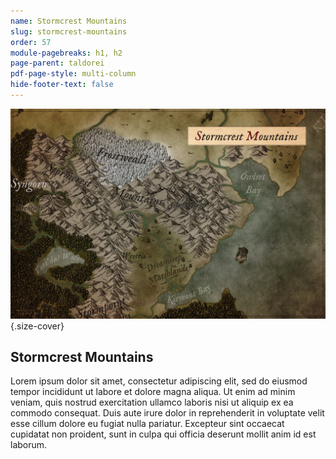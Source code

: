 ```yaml
---
name: Stormcrest Mountains
slug: stormcrest-mountains
order: 57
module-pagebreaks: h1, h2
page-parent: taldorei
pdf-page-style: multi-column
hide-footer-text: false
---
```

![Stormcrest Mountains](assets/img/MrFarland-Exandria_800-2_region-stormcrest_mountains.jpg){.size-cover}
## Stormcrest Mountains
Lorem ipsum dolor sit amet, consectetur adipiscing elit, sed do eiusmod tempor incididunt ut labore et dolore magna aliqua. Ut enim ad minim veniam, quis nostrud exercitation ullamco laboris nisi ut aliquip ex ea commodo consequat. Duis aute irure dolor in reprehenderit in voluptate velit esse cillum dolore eu fugiat nulla pariatur. Excepteur sint occaecat cupidatat non proident, sunt in culpa qui officia deserunt mollit anim id est laborum.
